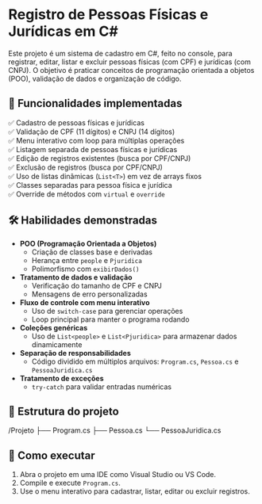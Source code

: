 # Registro de Pessoas Físicas e Jurídicas em C#

Este projeto é um sistema de cadastro em C#, feito no console, para registrar, editar, listar e excluir pessoas físicas (com CPF) e jurídicas (com CNPJ). O objetivo é praticar conceitos de programação orientada a objetos (POO), validação de dados e organização de código.

## 🎯 Funcionalidades implementadas
✅ Cadastro de pessoas físicas e jurídicas  
✅ Validação de CPF (11 dígitos) e CNPJ (14 dígitos)  
✅ Menu interativo com loop para múltiplas operações  
✅ Listagem separada de pessoas físicas e jurídicas  
✅ Edição de registros existentes (busca por CPF/CNPJ)  
✅ Exclusão de registros (busca por CPF/CNPJ)  
✅ Uso de listas dinâmicas (`List<T>`) em vez de arrays fixos  
✅ Classes separadas para pessoa física e jurídica  
✅ Override de métodos com `virtual` e `override`

## 🛠️ Habilidades demonstradas
- **POO (Programação Orientada a Objetos)**  
  - Criação de classes base e derivadas
  - Herança entre `people` e `Pjuridica`
  - Polimorfismo com `exibirDados()`
- **Tratamento de dados e validação**  
  - Verificação do tamanho de CPF e CNPJ
  - Mensagens de erro personalizadas
- **Fluxo de controle com menu interativo**  
  - Uso de `switch-case` para gerenciar operações
  - Loop principal para manter o programa rodando
- **Coleções genéricas**  
  - Uso de `List<people>` e `List<Pjuridica>` para armazenar dados dinamicamente
- **Separação de responsabilidades**  
  - Código dividido em múltiplos arquivos: `Program.cs`, `Pessoa.cs` e `PessoaJuridica.cs`
- **Tratamento de exceções**  
  - `try-catch` para validar entradas numéricas

## 📂 Estrutura do projeto
/Projeto
├── Program.cs
├── Pessoa.cs
└── PessoaJuridica.cs

## 🚀 Como executar
1. Abra o projeto em uma IDE como Visual Studio ou VS Code.
2. Compile e execute `Program.cs`.
3. Use o menu interativo para cadastrar, listar, editar ou excluir registros.
